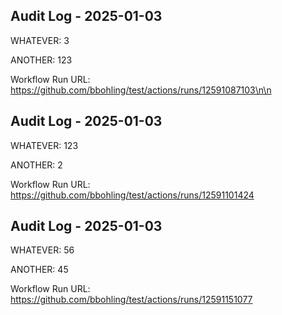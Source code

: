 ## Audit Log - 2025-01-03

WHATEVER: 3

ANOTHER: 123

Workflow Run URL: https://github.com/bbohling/test/actions/runs/12591087103\n\n


## Audit Log - 2025-01-03

WHATEVER: 123

ANOTHER: 2

Workflow Run URL: https://github.com/bbohling/test/actions/runs/12591101424


## Audit Log - 2025-01-03

WHATEVER: 56

ANOTHER: 45

Workflow Run URL: https://github.com/bbohling/test/actions/runs/12591151077


